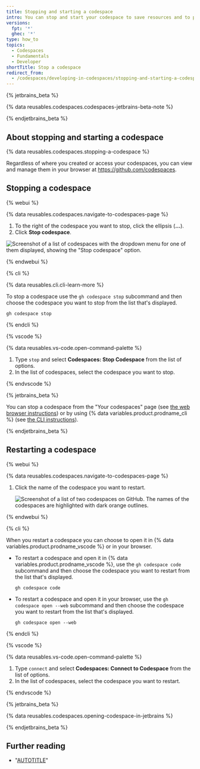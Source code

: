 ```yaml
---
title: Stopping and starting a codespace
intro: You can stop and start your codespace to save resources and to pause work.
versions:
  fpt: '*'
  ghec: '*'
type: how_to
topics:
  - Codespaces
  - Fundamentals
  - Developer
shortTitle: Stop a codespace
redirect_from:
  - /codespaces/developing-in-codespaces/stopping-and-starting-a-codespace
---
```


{% jetbrains_beta %}

{% data reusables.codespaces.codespaces-jetbrains-beta-note %}

{% endjetbrains_beta %}

## About stopping and starting a codespace

{% data reusables.codespaces.stopping-a-codespace %}

Regardless of where you created or access your codespaces, you can view and manage them in your browser at https://github.com/codespaces.

## Stopping a codespace

{% webui %}

{% data reusables.codespaces.navigate-to-codespaces-page %}
 1. To the right of the codespace you want to stop, click the ellipsis (**...**).
 1. Click **Stop codespace**.

   ![Screenshot of a list of codespaces with the dropdown menu for one of them displayed, showing the "Stop codespace" option.](/assets/images/help/codespaces/stop-codespace-webui.png)

{% endwebui %}

{% cli %}

{% data reusables.cli.cli-learn-more %}

To stop a codespace use the `gh codespace stop` subcommand and then choose the codespace you want to stop from the list that's displayed.

```shell copy
gh codespace stop
```

{% endcli %}

{% vscode %}

{% data reusables.vs-code.open-command-palette %}
1. Type `stop` and select **Codespaces: Stop Codespace** from the list of options.
1. In the list of codespaces, select the codespace you want to stop.

{% endvscode %}

{% jetbrains_beta %}

You can stop a codespace from the "Your codespaces" page (see [the web browser instructions](/codespaces/developing-in-codespaces/stopping-and-starting-a-codespace?tool=webui#stopping-a-codespace)) or by using {% data variables.product.prodname_cli %} (see [the CLI instructions](/codespaces/developing-in-codespaces/stopping-and-starting-a-codespace?tool=cli#stopping-a-codespace)).

{% endjetbrains_beta %}

## Restarting a codespace

{% webui %}

{% data reusables.codespaces.navigate-to-codespaces-page %}
1. Click the name of the codespace you want to restart.

   ![Screenshot of a list of two codespaces on GitHub. The names of the codespaces are highlighted with dark orange outlines.](/assets/images/help/codespaces/restart-codespace-webui.png)

{% endwebui %}

{% cli %}

When you restart a codespace you can choose to open it in {% data variables.product.prodname_vscode %} or in your browser.

- To restart a codespace and open it in {% data variables.product.prodname_vscode %}, use the `gh codespace code` subcommand and then choose the codespace you want to restart from the list that's displayed.

  ```shell copy
  gh codespace code
  ```

- To restart a codespace and open it in your browser, use the `gh codespace open --web` subcommand and then choose the codespace you want to restart from the list that's displayed.

  ```shell copy
  gh codespace open --web
  ```

{% endcli %}

{% vscode %}

{% data reusables.vs-code.open-command-palette %}
1. Type `connect` and select **Codespaces: Connect to Codespace** from the list of options.
1. In the list of codespaces, select the codespace you want to restart.

{% endvscode %}

{% jetbrains_beta %}

{% data reusables.codespaces.opening-codespace-in-jetbrains %}

{% endjetbrains_beta %}

## Further reading

- "[AUTOTITLE](/codespaces/getting-started/the-codespace-lifecycle)"

